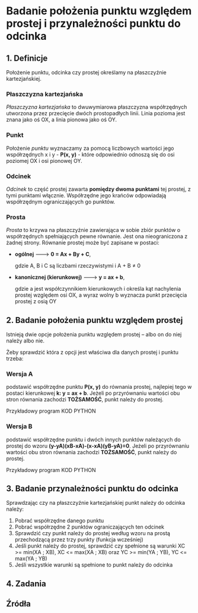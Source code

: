 # Badanie położenia punktu względem prostej i przynależności punktu do odcinka

## 1. Definicje 
Położenie punktu, odcinka czy prostej określamy na płaszczyźnie kartezjańskiej.  

### Płaszczyzna kartezjańska 
*Płaszczyzna kartezjańska* to dwuwymiarowa płaszczyzna współrzędnych utworzona przez przecięcie dwóch prostopadłych linii. Linia pozioma jest znana jako oś OX, a linia pionowa jako oś OY.

### Punkt 
Położenie *punktu* wyznaczamy za pomocą liczbowych wartości jego współrzędnych x i y - **P(x, y)** - które odpowiednio odnoszą się do osi poziomej OX i osi pionowej OY. 


### Odcinek
*Odcinek* to część prostej zawarta **pomiędzy dwoma punktami** tej prostej, z tymi punktami włącznie. Współrzędne jego krańców odpowiadają współrzędnym ograniczających go punktów. 

### Prosta 
*Prosta* to krzywa na płaszczyźnie zawierająca w sobie zbiór punktów o współrzędnych spełniających pewne równanie. Jest ona nieograniczona z żadnej strony. 
Równanie prostej może być zapisane w postaci: 
- **ogólnej** --->   **0 = Ax + By + C**,

    gdzie A, B i C są liczbami rzeczywistymi i A + B ≠ 0

- **kanonicznej (kierunkowej)** --->   **y = ax + b**,

    gdzie a jest współczynnikiem kierunkowych i określa kąt nachylenia prostej względem osi OX, a wyraz wolny b wyznacza punkt przecięcia prostej z osią OY


## 2. Badanie położenia punktu względem prostej 
Istnieją dwie opcje położenia punktu względem prostej – albo on do niej należy albo nie. 

Żeby sprawdzić która z opcji jest właściwa dla danych prostej i punktu trzeba: 

### Wersja A 
podstawić współrzędne punktu **P(x, y)** do równania prostej, najlepiej tego w postaci kierunkowej **k: y = ax + b**. 
Jeżeli po przyrównaniu wartości obu stron równania zachodzi **TOŻSAMOŚĆ**, punkt należy do prostej.

Przykładowy program 
KOD PYTHON 

### Wersja B
podstawić współrzędne punktu i dwóch innych punktów należących do prostej do wzoru 
**(y-yA)(xB-xA)-(x-xA)(yB-yA)=0**.
Jeżeli po przyrównaniu wartości obu stron równania zachodzi **TOŻSAMOŚĆ**, punkt należy do prostej.

Przykładowy program 
KOD PYTHON

## 3. Badanie przynależności punktu do odcinka 
Sprawdzając czy na płaszczyźnie kartezjańskiej punkt należy do odcinka należy: 
1.	Pobrać współrzędne danego punktu
2.	Pobrać współrzędne 2 punktów ograniczających ten odcinek
3.	Sprawdzić czy punkt należy do prostej według wzoru na prostą przechodzącą przez trzy punkty (funkcja wcześniej)
4.	Jeśli punkt należy do prostej, sprawdzić czy spełnione są warunki XC >= min(XA ; XB), XC <= max(XA ; XB) oraz YC >= min(YA ; YB), YC <= max(YA ; YB) 
5.	Jeśli wszystkie warunki są spełnione to punkt należy do odcinka

## 4. Zadania 

## Źródła 
